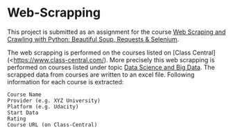 # Web-Scrapping

This project is submitted as an assignment for the course [Web Scraping and Crawling with Python: Beautiful Soup, Requests & Selenium](https://www.udemy.com/web-scraping-with-python-beautifulsoup/learn/v4/overview).

The web scrapping is performed on the courses listed on [Class Central](<https://www.class-central.com/). More precisely this web scrapping is performed on courses listed under topic [Data Science and Big Data](https://www.class-central.com/subject/data-science). The scrapped data from courses are written to an excel file. Following information for each course is extracted:
 
    Course Name
    Provider (e.g. XYZ University)
    Platform (e.g. Udacity)
    Start Data
    Rating
    Course URL (on Class-Central)
